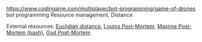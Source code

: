 https://www.codingame.com/multiplayer/bot-programming/game-of-drones
bot programming
Resource management, Distance

External resources: [Euclidian distance](https://en.wikipedia.org/wiki/Euclidean_distance#Two_dimensions), [Loujos Post-Mortem](https://www.codingame.com/blog/en/2014/03/game-of-drones-loujos-strategy.html), [Maxime Post-Mortem (bash)](https://www.codingame.com/blog/en/2014/03/game-of-drones-daring-gamble-maximes.html), [God Post-Mortem](https://www.codingame.com/blog/en/2014/03/game-of-drones-gods-strategy.html)